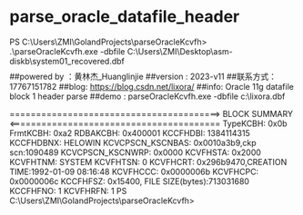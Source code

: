 # parse_oracle_datafile_header
PS C:\Users\ZMI\GolandProjects\parseOracleKcvfh> .\parseOracleKcvfh.exe -dbfile C:\Users\ZMI\Desktop\asm-diskb\system01_recovered.dbf
$$$$$$$$$$$$$$$$$$$$$$$$$$$$$$$$$$$$
##powered by ：黄林杰_Huanglinjie
##version : 2023-v11
##联系方式：17767151782
##blog: https://blog.csdn.net/lixora/
##info: Oracle 11g datafile block 1 header parse
##demo : parseOracleKcvfh.exe -dbfile c:\lixora.dbf

========================================> BLOCK SUMMARY <========================================
TypeKCBH: 0x0b
FrmtKCBH: 0xa2
RDBAKCBH: 0x400001
KCCFHDBI: 1384114315
KCCFHDBNX: HELOWIN
KCVCPSCN_KSCNBAS: 0x0010a3b9,ckp scn:1090489
KCVCPSCN_KSCNWRP: 0x0000
KCVFHSTA: 0x2000
KCVFHTNM: SYSTEM
KCVFHTSN: 0
KCVFHCRT: 0x296b9470,CREATION TIME:1992-01-09 08:16:48
KCVFHCCC: 0x0000006b
KCVFHCPC: 0x0000006c
KCCFHFSZ: 0x15400, FILE SIZE(bytes):713031680
KCCFHFNO: 1
KCVFHRFN: 1
PS C:\Users\ZMI\GolandProjects\parseOracleKcvfh>
